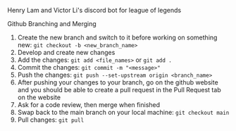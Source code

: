 Henry Lam and Victor Li's discord bot for league of legends

Github Branching and Merging
1. Create the new branch and switch to it before working on something new: `git checkout -b <new_branch_name>`
2. Develop and create new changes
3. Add the changes: `git add <file_names>` or `git add .`
4. Commit the changes: `git commit -m "<message>"`
5. Push the changes: `git push --set-upstream origin <branch_name>`
6. After pushing your changes to your branch, go on the github website and you should be able to create a pull request in the Pull Request tab on the website
7. Ask for a code review, then merge when finished
8. Swap back to the main branch on your local machine: `git checkout main`
9. Pull changes: `git pull`
